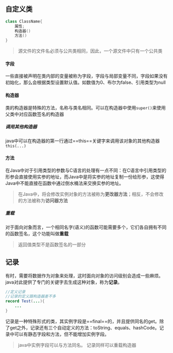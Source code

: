 ## 自定义类
```java
class ClassName{
	属性;
	构造器()
	方法()
}
```
>源文件的文件名必须与公共类相同，因此，一个源文件中只有一个公共类
#### 字段
一些直接被声明在类内部的变量被称为字段，字段与局部变量不同，字段如果没有初始化，那么会根据类型设置默认值。如数值为0、布尔为false、引用类型为null
#### 构造器
类的构造器是特殊的方法，名称与类名相同。可以在构造器中使用`super()`来使用父类中对应函数签名的构造器
##### 调用其他构造器
java中可以在构造器的第一行通过==this==关键字来调用该对象的其他构造器`this(...)`
#### 方法
在Java中对于引用类型的参数与C语言的处理有一点不同：在C语言中引用类型的形参会直接使用实参的地址，而Java中是将实参的地址复制一份给形参，这使得Java中不能直接在函数中通过倒水桶法来交换实参的地址。
>在Java中，将会修改实例对象的方法被称为**更改器方法**；相反，不会修改的方法被称为**访问器方法**
##### 重载
对于面向对象而言，一个相同名字(语义)的函数可能需要多个，它们各自拥有不同的函数签名，这个功能叫做**重载**
>返回值类型不是函数签名的一部分
## 记录
有时，需要将数据作为对象来处理，这时面向对象的访问级别会造成一些麻烦。java对此提供了专门的关键字去生成这种对象，称为**记录**。
```Java
//定义记录
//记录的定义跟构造器差不多
record Test(...){
	...
}
```
记录是一种特殊形式的类，其实例字段是==final==的，并且提供同名的get。除了get之外，记录还有三个自动定义的方法：toString、equals、hashCode。记录中可以有静态字段和方法，但不能增加实例字段。
>java中实例字段可以与方法同名。
>记录同样可以重载构造器
